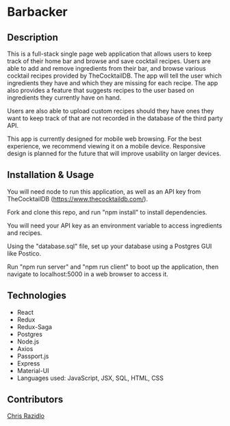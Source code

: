 # Barbacker

## Description

This is a full-stack single page web application that allows users to keep track of their home bar and browse and save cocktail recipes. Users are able to add and remove ingredients from their bar, and browse various cocktail recipes provided by TheCocktailDB. The app will tell the user which ingredients they have and which they are missing for each recipe. The app also provides a feature that suggests recipes to the user based on ingredients they currently have on hand.

Users are also able to upload custom recipes should they have ones they want to keep track of that are not recorded in the database of the third party API.

This app is currently designed for mobile web browsing. For the best experience, we recommend viewing it on a mobile device. Responsive design is planned for the future that will improve usability on larger devices.

## Installation & Usage

You will need node to run this application, as well as an API key from TheCocktailDB (https://www.thecocktaildb.com/).

Fork and clone this repo, and run "npm install" to install dependencies.

You will need your API key as an environment variable to access ingredients and recipes.

Using the "database.sql" file, set up your database using a Postgres GUI like Postico.

Run "npm run server" and "npm run client" to boot up the application, then navigate to localhost:5000 in a web browser to access it.

## Technologies

- React
- Redux
- Redux-Saga
- Postgres
- Node.js
- Axios
- Passport.js
- Express
- Material-UI
- Languages used: JavaScript, JSX, SQL, HTML, CSS

## Contributors

[Chris Razidlo](https://github.com/cdraz)
